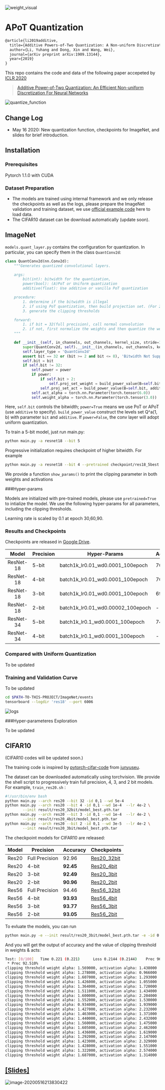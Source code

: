 ![weight_visual](figs/weight_visual.png)

# APoT Quantization

```latex
@article{li2019additive,
  title={Additive Powers-of-Two Quantization: A Non-uniform Discretization for Neural Networks},
  author={Li, Yuhang and Dong, Xin and Wang, Wei},
  journal={arXiv preprint arXiv:1909.13144},
  year={2019}
}
```

This repo contains the code and data of the following paper accepeted by [ICLR 2020](https://openreview.net/group?id=ICLR.cc/2020/Conference)

> [Additive Power-of-Two Quantization: An Efficient Non-uniform Discretization For Neural Networks](https://openreview.net/pdf?id=BkgXT24tDS)

![quantize_function](figs/quantize_function.png)

## Change Log

+ May 16 2020: New quantization function, checkpoints for ImageNet, and slides for brief introduction.

## Installation

### Prerequisites

Pytorch 1.1.0 with CUDA

### Dataset Preparation

* The models are trained using internal framework and we only release the checkpoints as well as the logs, please prepare the ImageNet validation and training dataset, we use [official example code](https://github.com/pytorch/examples/blob/master/imagenet/main.py) here to load data. 
* The CIFAR10 dataset can be download automatically (update soon). 

## ImageNet

`models.quant_layer.py` contains the configuration for quantization. In particular, you can specify them in the class `QuantConv2d`:

```python
class QuantConv2d(nn.Conv2d):
    """Generates quantized convolutional layers.

    args:
        bit(int): bitwidth for the quantization,
        power(bool): (A)PoT or Uniform quantization
        additive(float): Use additive or vanilla PoT quantization

    procedure:
        1. determine if the bitwidth is illegal
        2. if using PoT quantization, then build projection set. (For 2-bit weights quantization, PoT = Uniform)
        3. generate the clipping thresholds

    forward:
        1. if bit = 32(full precision), call normal convolution
        2. if not, first normalize the weights and then quantize the weights and activations
    """

    def __init__(self, in_channels, out_channels, kernel_size, stride=1, padding=0, dilation=1, groups=1, bias=False, bit=5, power=True, additive=True):
        super(QuantConv2d, self).__init__(in_channels, out_channels, kernel_size, stride, padding, dilation, groups, bias)
        self.layer_type = 'QuantConv2d'
        assert bit == 32 or (bit >= 2 and bit <= 8), 'Bitwidth Not Supported!'
        self.bit = bit
        if self.bit != 32:
            self.power = power
            if power:
                if self.bit > 2:
                    self.proj_set_weight = build_power_value(B=self.bit-1, additive=additive)
                self.proj_set_act = build_power_value(B=self.bit, additive=additive)
            self.act_alpha = torch.nn.Parameter(torch.tensor(6.0))
            self.weight_alpha = torch.nn.Parameter(torch.tensor(3.0))
```

Here, `self.bit`  controls the bitwidth;  `power=True` means we use PoT or APoT (use `additive` to specify). `build_power_value` construct the levels set Q^a(1, b) with parameter `bit` and `additive`. If `power=False`, the conv layer will adopt uniform quantization. 

To train a 5-bit model, just run main.py:

```bash
python main.py -a resnet18 --bit 5
```

Progressive initialization requires checkpoint of higher bitwidth. For example

```bash
python main.py -a resnet18 --bit 4 --pretrained checkpoint/res18_5best.pth.tar
```

We provide a function `show_params()` to print the clipping parameter in both weights and activations

###Hyper-params

Models are initialized with pre-trained models, please use `pretrained=True` to intialize the model. We use the following hyper-params for all parameters, including the clipping thresholds.

Learning rate is scaled by 0.1 at epoch 30,60,90.

### Results and Checkpoints

Checkpoints are released in [Google Drive](https://drive.google.com/open?id=1iIZ1tsaFLSuaujPbnyLutxDZuG31i5kD).

|   Model   | Precision | Hyper-Params                      | Accuracy | Checkpoints                                                  |
| :-------: | --------- | --------------------------------- | -------- | ------------------------------------------------------------ |
| ResNet-18 | 5-bit     | batch1k_lr0.01_wd0.0001_100epoch  | 70.75    | [res18_5bit](https://drive.google.com/open?id=1AuXWyBwt8yi1ocrsp4laVUwXI7W52S6G) |
| ResNet-18 | 4-bit     | batch1k_lr0.01_wd0.0001_100epoch  | 70.74    | [res18_4bit](https://drive.google.com/open?id=1rpHbbjmA539xndpg-2QIludSvWDNrMGP) |
| ResNet-18 | 3-bit     | batch1k_lr0.01_wd0.0001_100epoch  | 69.79    | [res18_3bit](https://drive.google.com/open?id=1zJX3tbAbBXYxpP8QYx3dvMQoiGrCO9dc) |
| ResNet-18 | 2-bit     | batch1k_lr0.01_wd0.00002_100epoch | -        | Updating                                                     |
| ResNet-34 | 5-bit     | batch1k_lr0.1_wd0.0001_100epoch   | 74.26    | [res34_5bit](https://drive.google.com/open?id=1tXIV03PNu8QpSF2fhrR3werhBB34Sb42) |
| ResNet-34 | 4-bit     | batch1k_lr0.1_wd0.0001_100epoch   | -        | Updating                                                     |

### Compared with Uniform Quantization

To be updated

### Training and Validation Curve

To be updated

```bash
cd $PATH-TO-THIS-PROJECT/ImageNet/events
tensorboard --logdir 'res18' --port 6006
```

![logs](figs/tensorboard.png)

###Hyper-parameteres Exploration

To be updated

## CIFAR10

(CIFAR10 codes will be updated soon.)

The training code is inspired by [pytorch-cifar-code](https://github.com/junyuseu/pytorch-cifar-models) from [junyuseu](https://github.com/junyuseu).

The dataset can be downloaded automatically using torchvision. We provide the shell script to progressively train full precision, 4, 3, and 2 bit models. For example, `train_res20.sh` :

``` bash
#!/usr/bin/env bash
python main.py --arch res20 --bit 32 -id 0,1 --wd 5e-4
python main.py --arch res20 --bit 4 -id 0,1 --wd 1e-4  --lr 4e-2 \
        --init result/res20_32bit/model_best.pth.tar
python main.py --arch res20 --bit 3 -id 0,1 --wd 1e-4  --lr 4e-2 \
        --init result/res20_4bit/model_best.pth.tar
python main.py --arch res20 --bit 2 -id 0,1 --wd 3e-5  --lr 4e-2 \
        --init result/res20_3bit/model_best.pth.tar
```

The checkpoint models for CIFAR10 are released: 

| Model | Precision      | Accuracy  | Checkpoints                                                  |
| :---: | -------------- | --------- | ------------------------------------------------------------ |
| Res20 | Full Precision | 92.96     | [Res20_32bit](https://github.com/yhhhli/APoT_Quantization/tree/master/CIFAR10/result/res20_32bit) |
| Res20 | 4-bit          | **92.45** | [Res20_4bit](https://github.com/yhhhli/APoT_Quantization/tree/master/CIFAR10/result/res20_4bit) |
| Res20 | 3-bit          | **92.49** | [Res20_3bit](https://github.com/yhhhli/APoT_Quantization/tree/master/CIFAR10/result/res20_3bit) |
| Res20 | 2-bit          | **90.96** | [Res20_2bit](https://github.com/yhhhli/APoT_Quantization/tree/master/CIFAR10/result/res20_2bit) |
| Res56 | Full Precision | 94.46     | [Res56_32bit](https://github.com/yhhhli/APoT_Quantization/tree/master/CIFAR10/result/res56_32bit) |
| Res56 | 4-bit          | **93.93** | [Res56_4bit](https://github.com/yhhhli/APoT_Quantization/tree/master/CIFAR10/result/res56_4bit) |
| Res56 | 3-bit          | **93.77** | [Res56_3bit](https://github.com/yhhhli/APoT_Quantization/tree/master/CIFAR10/result/res56_3bit) |
| Res56 | 2-bit          | **93.05** | [Res56_2bit](https://github.com/yhhhli/APoT_Quantization/tree/master/CIFAR10/result/res56_2bit) |

To evluate the models, you can run 

```bash
python main.py -e --init result/res20_3bit/model_best.pth.tar -e -id 0 --bit 3
```

And you will get the output of accuracy and the value of clipping threshold in weights & acts:

```bash
Test: [0/100]   Time 0.221 (0.221)      Loss 0.2144 (0.2144)    Prec 96.000% (96.000%)
 * Prec 92.510%
clipping threshold weight alpha: 1.569000, activation alpha: 1.438000
clipping threshold weight alpha: 1.278000, activation alpha: 0.966000
clipping threshold weight alpha: 1.607000, activation alpha: 1.293000
clipping threshold weight alpha: 1.426000, activation alpha: 1.055000
clipping threshold weight alpha: 1.364000, activation alpha: 1.720000
clipping threshold weight alpha: 1.511000, activation alpha: 1.434000
clipping threshold weight alpha: 1.600000, activation alpha: 2.204000
clipping threshold weight alpha: 1.552000, activation alpha: 1.530000
clipping threshold weight alpha: 0.934000, activation alpha: 1.939000
clipping threshold weight alpha: 1.427000, activation alpha: 2.232000
clipping threshold weight alpha: 1.463000, activation alpha: 1.371000
clipping threshold weight alpha: 1.440000, activation alpha: 2.432000
clipping threshold weight alpha: 1.560000, activation alpha: 1.475000
clipping threshold weight alpha: 1.605000, activation alpha: 2.462000
clipping threshold weight alpha: 1.436000, activation alpha: 1.619000
clipping threshold weight alpha: 1.292000, activation alpha: 2.147000
clipping threshold weight alpha: 1.423000, activation alpha: 2.329000
clipping threshold weight alpha: 1.428000, activation alpha: 1.551000
clipping threshold weight alpha: 1.322000, activation alpha: 2.574000
clipping threshold weight alpha: 1.687000, activation alpha: 1.314000
```

## [[Slides]](figs/ICLR_Apot.pdf)

![image-20200516213830422](figs/slides.png)

